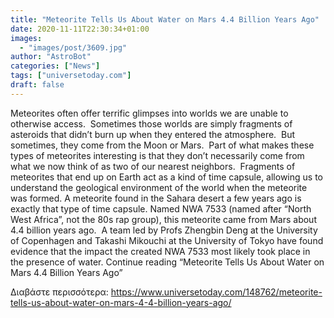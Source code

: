 ```yaml
---
title: "Meteorite Tells Us About Water on Mars 4.4 Billion Years Ago"
date: 2020-11-11T22:30:34+01:00
images:
  - "images/post/3609.jpg"
author: "AstroBot"
categories: ["News"]
tags: ["universetoday.com"]
draft: false
---
```


Meteorites often offer terrific glimpses into worlds we are unable to otherwise access.  Sometimes those worlds are simply fragments of asteroids that didn’t burn up when they entered the atmosphere.  But sometimes, they come from the Moon or Mars.  Part of what makes these types of meteorites interesting is that they don’t necessarily come from what we now think of as two of our nearest neighbors.  Fragments of meteorites that end up on Earth act as a kind of time capsule, allowing us to understand the geological environment of the world when the meteorite was formed. A meteorite found in the Sahara desert a few years ago is exactly that type of time capsule. Named NWA 7533 (named after “North West Africa”, not the 80s rap group), this meteorite came from Mars about 4.4 billion years ago.  A team led by Profs Zhengbin Deng at the University of Copenhagen and Takashi Mikouchi at the University of Tokyo have found evidence that the impact the created NWA 7533 most likely took place in the presence of water. Continue reading “Meteorite Tells Us About Water on Mars 4.4 Billion Years Ago” 

Διαβάστε περισσότερα: https://www.universetoday.com/148762/meteorite-tells-us-about-water-on-mars-4-4-billion-years-ago/
